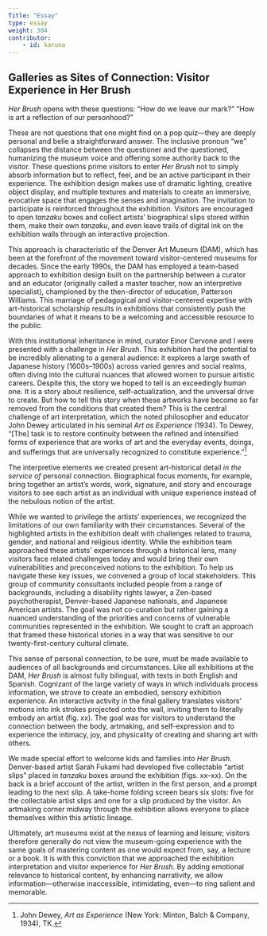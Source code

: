 ```yaml
---
Title: "Essay"
type: essay
weight: 304
contributor:
    - id: karuna
---
```


## Galleries as Sites of Connection: Visitor Experience in Her Brush

*Her Brush* opens with these questions: “How do we leave our mark?” “How is art a reflection of our personhood?”

These are not questions that one might find on a pop quiz—they are deeply personal and belie a straightforward answer. The inclusive pronoun “we” collapses the distance between the questioner and the questioned, humanizing the museum voice and offering some authority back to the visitor. These questions prime visitors to enter *Her Brush* not to simply absorb information but to reflect, feel, and be an active participant in their experience. The exhibition design makes use of dramatic lighting, creative object display, and multiple textures and materials to create an immersive, evocative space that engages the senses and imagination. The invitation to participate is reinforced throughout the exhibition. Visitors are encouraged to open *tanzaku* boxes and collect artists’ biographical slips stored within them, make their own *tanzaku*, and even leave trails of digital ink on the exhibition walls through an interactive projection.

This approach is characteristic of the Denver Art Museum (DAM), which has been at the forefront of the movement toward visitor-centered museums for decades. Since the early 1990s, the DAM has employed a team-based approach to exhibition design built on the partnership between a curator and an educator (originally called a master teacher, now an interpretive specialist), championed by the then-director of education, Patterson Williams. This marriage of pedagogical and visitor-centered expertise with art-historical scholarship results in exhibitions that consistently push the boundaries of what it means to be a welcoming and accessible resource to the public.

With this institutional inheritance in mind, curator Einor Cervone and I were presented with a challenge in *Her Brush*. This exhibition had the potential to be incredibly alienating to a general audience: it explores a large swath of Japanese history (1600s–1900s) across varied genres and social realms, often diving into the cultural nuances that allowed women to pursue artistic careers. Despite this, the story we hoped to tell is an exceedingly human one. It is a story about resilience, self-actualization, and the universal drive to create. But how to tell this story when these artworks have become so far removed from the conditions that created them? This is the central challenge of art interpretation, which the noted philosopher and educator John Dewey articulated in his seminal *Art as Experience* (1934). To Dewey, “[The] task is to restore continuity between the refined and intensified forms of experience that are works of art and the everyday events, doings, and sufferings that are universally recognized to constitute experience.”[^1]

The interpretive elements we created present art-historical detail *in the service of* personal connection. Biographical focus moments, for example, bring together an artist’s words, work, signature, and story and encourage visitors to see each artist as an individual with unique experience instead of the nebulous notion of the artist.

While we wanted to privilege the artists’ experiences, we recognized the limitations of our own familiarity with their circumstances. Several of the highlighted artists in the exhibition dealt with challenges related to trauma, gender, and national and religious identity. While the exhibition team approached these artists’ experiences through a historical lens, many visitors face related challenges today and would bring their own vulnerabilities and preconceived notions to the exhibition. To help us navigate these key issues, we convened a group of local stakeholders. This group of community consultants included people from a range of backgrounds, including a disability rights lawyer, a Zen-based psychotherapist, Denver-based Japanese nationals, and Japanese American artists. The goal was not co-curation but rather gaining a nuanced understanding of the priorities and concerns of vulnerable communities represented in the exhibition. We sought to craft an approach that framed these historical stories in a way that was sensitive to our twenty-first-century cultural climate.

This sense of personal connection, to be sure, must be made available to audiences of all backgrounds and circumstances. Like all exhibitions at the DAM, *Her Brush* is almost fully bilingual, with texts in both English and Spanish. Cognizant of the large variety of ways in which individuals process information, we strove to create an embodied, sensory exhibition experience. An interactive activity in the final gallery translates visitors’ motions into ink strokes projected onto the wall, inviting them to literally embody an artist (fig. xx). The goal was for visitors to understand the connection between the body, artmaking, and self-expression and to experience the intimacy, joy, and physicality of creating and sharing art with others.

We made special effort to welcome kids and families into *Her Brush*. Denver-based artist Sarah Fukami had developed five collectable “artist slips” placed in *tanzaku* boxes around the exhibition (figs. xx–xx). On the back is a brief account of the artist, written in the first person, and a prompt leading to the next slip. A take-home folding screen bears six slots: five for the collectable artist slips and one for a slip produced by the visitor. An artmaking corner midway through the exhibition allows everyone to place themselves within this artistic lineage.

Ultimately, art museums exist at the nexus of learning and leisure; visitors therefore generally do not view the museum-going experience with the same goals of mastering content as one would expect from, say, a lecture or a book. It is with this conviction that we approached the exhibition interpretation and visitor experience for *Her Brush*. By adding emotional relevance to historical content, by enhancing narrativity, we allow information—otherwise inaccessible, intimidating, even—to ring salient and memorable.

[^1]: John Dewey, *Art as Experience* (New York: Minton, Balch & Company, 1934), TK.

